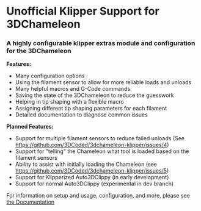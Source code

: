 # Unofficial Klipper Support for 3DChameleon
### A highly configurable klipper extras module and configuration for the 3DChameleon

**Features:**
- Many configuration options
- Using the filament sensor to allow for more reliable loads and unloads
- Many helpful macros and G-Code commands
- Saving the state of the 3DChameleon to reduce the guesswork
- Helping in tip shaping with a flexible macro
- Assigning different tip shaping parameters for each filament
- Detailed documentation to diagnose common issues

**Planned Features:**
- Support for multiple filament sensors to reduce failed unloads (See https://github.com/3DCoded/3dchameleon-klipper/issues/4)
- Support for "telling" the Chameleon what tool is loaded based on the filament sensors
- Ability to assist with initially loading the Chameleon (see https://github.com/3DCoded/3dchameleon-klipper/issues/5)
- Support for Klipperized Auto3DClippy (in early development)
- Support for normal Auto3DClippy (experimental in dev branch)

For information on setup and usage, configuration, and more, please see [the Documentation](https://3dcoded.github.io/3dchameleon-klipper/)
